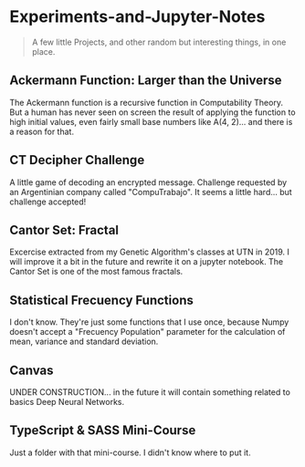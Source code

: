 # Experiments-and-Jupyter-Notes
>A few little Projects, and other random but interesting things, in one place.

## Ackermann Function: Larger than the Universe
The Ackermann function is a recursive function in Computability Theory. But a human has never seen on screen the result of applying the function to high initial values, even fairly small base numbers like A(4, 2)... and there is a reason for that.

## CT Decipher Challenge
A little game of decoding an encrypted message. Challenge requested by an Argentinian company called "CompuTrabajo". It seems a little hard... but challenge accepted!

## Cantor Set: Fractal
Excercise extracted from my Genetic Algorithm's classes at UTN in 2019. I will improve it a bit in the future and rewrite it on a jupyter notebook. The Cantor Set is one of the most famous fractals.

## Statistical Frecuency Functions
I don't know. They're just some functions that I use once, because Numpy doesn't accept a "Frecuency Population" parameter for the calculation of mean, variance and standard deviation.

## Canvas
UNDER CONSTRUCTION... in the future it will contain something related to basics Deep Neural Networks.

## TypeScript & SASS Mini-Course
Just a folder with that mini-course. I didn't know where to put it.
